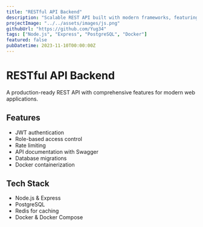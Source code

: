 ```yaml
---
title: "RESTful API Backend"
description: "Scalable REST API built with modern frameworks, featuring authentication, rate limiting, and comprehensive documentation"
projectImage: "../../assets/images/js.png"
githubUrl: "https://github.com/Yug34"
tags: ["Node.js", "Express", "PostgreSQL", "Docker"]
featured: false
pubDatetime: 2023-11-10T00:00:00Z
---
```


# RESTful API Backend

A production-ready REST API with comprehensive features for modern web applications.

## Features

- JWT authentication
- Role-based access control
- Rate limiting
- API documentation with Swagger
- Database migrations
- Docker containerization

## Tech Stack

- Node.js & Express
- PostgreSQL
- Redis for caching
- Docker & Docker Compose
